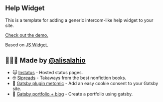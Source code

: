 ## Help Widget

This is a template for adding a generic intercom-like help widget to your site. 

[Check out the demo.](https://help-widget.netlify.com)

Based on [JS Widget.](https://github.com/jenyayel/js-widget)

## 🙋🏻‍♂️ Made by [@alisalahio](https://twitter.com/alisalahio)

- 🙀 [Instatus](https://instatus.com) - Hosted status pages.
- 🤓 [Sipreads](https://sipreads.com) - Takaways from the best nonfiction books.
- 🍪 [Gatsby plugin metomic](https://github.com/alisalahio/gatsby-plugin-metomic) - Add an easy cookie consent to your Gatsby site.
- 👋 [Gatsby portfolio + blog](https://www.gatsbyjs.org/starters/alisalahio/gatsby-starter-blog-and-portfolio/) - Create a portfolio using gatsby.
